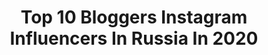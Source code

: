 ---
title: Top 10 Bloggers Instagram Influencers In Russia In 2020
description: >-
  Find top bloggers Instagram influencers in Russia in 2020. Most popular hashtags: #liketime #hm #ufacity #promo.
platform: Instagram
profiles:
  - username: "_m_a_d_l_e_n"
    fullname: >-
      Madina Mamadalieva
    location: "Russia"
    followers: 1050138
    engagement: 1103
    commentsToLikes: 0.032410
    id: ck5hhlkzj8uzu0i118dobokxm
    verified: false
    hashtags: "#stayhome, #staysafe"
  - username: "mar_kovaleva"
    fullname: >-
      FASHION ▫️ BEAUTY▫️ INSPO
    location: "Russia"
    followers: 49189
    engagement: 574
    commentsToLikes: 0.360416
    id: ck14k2m95nf5w0i1960u98zh9
    verified: false
    hashtags: "#yummy, #jomalone, #bathandbodyworksrussia, #photoedit"
  - username: "evgenyfist"
    fullname: >-
      EVGENY FIST
    location: "Russia"
    followers: 174574
    engagement: 467
    commentsToLikes: 0.044283
    id: ck13c3ek9yfgg0i19vmpgtqef
    verified: false
    hashtags: "#evgenyfist, #cadillacxt6, #xt6, #tomford"
  - username: "anayporter"
    fullname: >-
      АНЯ ПОРТЕР ФЕЯ ВИНКС
    location: "Russia"
    followers: 674715
    engagement: 1021
    commentsToLikes: 0.019477
    id: ck0tudgma6pu00i19nyel180t
    verified: false
    hashtags: "#starbucksrtd, #frappuccino, #matcha"
  - username: "pa_shutka"
    fullname: >-
      👮‍♂️АРТУР ПАШУТИН 🔥MOSCOW🇷🇺
    location: "Russia"
    followers: 209548
    engagement: 397
    commentsToLikes: 0.085743
    id: ck6ubpfq0axgn0j71tzx3yigw
    verified: false
    hashtags: "#kinolift, #kinoliftru"
  - username: "red_autumn"
    fullname: >-
      OlyaRedAutumn | Moscow
    location: "Russia"
    followers: 114053
    engagement: 688
    commentsToLikes: 0.021543
    id: ck55q126hbuxq0i11s0y5q972
    verified: false
    hashtags: "#shiseidorussia, #evelinecelebration, #got2brussia, #colourpop"
  - username: "anastasia.hm"
    fullname: >-
      С ДУШОЙ ПУТЕШЕСТВЕННИКА
    location: "Russia"
    followers: 96220
    engagement: 357
    commentsToLikes: 0.092786
    id: ck0w4c665xulu0i19eod2a79t
    verified: false
    hashtags: "#cacharelparfums, #uniqlo, #lifewear, #mysunlight"
  - username: "yanina_kod"
    fullname: >-
      Kodesnikova Yana💫
    location: "Russia"
    followers: 6087
    engagement: 1944
    commentsToLikes: 0.039354
    id: ck0w63yeh6sgv0i19k8ipf8t6
    verified: false
    hashtags: "#ufacity, #ideaforphoto, #ufahockey, #iwant"
  - username: "bers_review"
    fullname: >-
      ⠀⠀⠀⠀⠀⠀⠀⠀⠀⠀⠀ ❀ Bersik ❀
    location: "Russia"
    followers: 304322
    engagement: 608
    commentsToLikes: 0.026657
    id: ck0tuqhft89ik0i19d7r5i5od
    verified: false
    hashtags: "#rizmo, #lolsurprise, #bersikbmr, #lolsurpriseomg"
  - username: "zharikova_zhozefina"
    fullname: >-
      JOSEPHINE
    location: "Russia"
    followers: 168171
    engagement: 303
    commentsToLikes: 0.038943
    id: ck15rz27baezw0i1928nnzduy
    verified: false
    hashtags: "#nepachka"
---